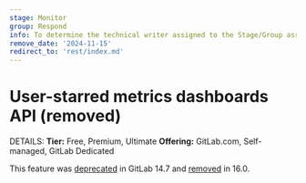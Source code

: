 ```yaml
---
stage: Monitor
group: Respond
info: To determine the technical writer assigned to the Stage/Group associated with this page, see https://handbook.gitlab.com/handbook/product/ux/technical-writing/#assignments
remove_date: '2024-11-15'
redirect_to: 'rest/index.md'
---
```


# User-starred metrics dashboards API (removed)

DETAILS:
**Tier:** Free, Premium, Ultimate
**Offering:** GitLab.com, Self-managed, GitLab Dedicated

This feature was [deprecated](https://gitlab.com/gitlab-org/gitlab/-/issues/346541) in GitLab 14.7
and [removed](https://gitlab.com/gitlab-org/gitlab/-/issues/397138) in 16.0.
